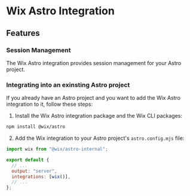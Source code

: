 # Wix Astro Integration

## Features

### Session Management

The Wix Astro integration provides session management for your Astro project.

### Integrating into an exinsting Astro project

If you already have an Astro project and you want to add the Wix Astro integration to it, follow these steps:

1. Install the Wix Astro integration package and the Wix CLI packages:

```bash
npm install @wix/astro
```

2. Add the Wix integration to your Astro project's `astro.config.mjs` file:

```js
import wix from "@wix/astro-internal";

export default {
  // ...
  output: "server",
  integrations: [wix()],
  // ...
};
```
